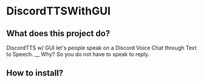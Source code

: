 # DiscordTTSWithGUI

## What does this project do?
 DiscordTTS w/ GUI let's people speak on a Discord Voice Chat through Text to Speech. __
 Why? So you do not have to speak to reply.

## How to install?

###
###

## 
